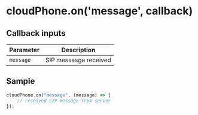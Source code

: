 # cloudPhone.on('message', callback)

## Callback inputs

| Parameter | Description           |
| --------- | --------------------- |
| `message` | SIP messasge received |

## Sample

```ts
cloudPhone.on("message", (message) => {
	// received SIP message from server
});
```
